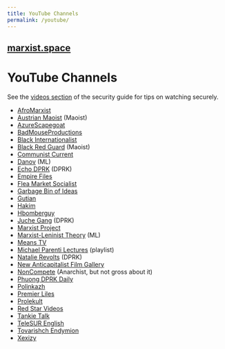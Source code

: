 ```yaml
---
title: YouTube Channels
permalink: /youtube/
---
```


## [marxist.space](https://marxist.space)

# YouTube Channels

See the [videos section](https://marxist.space/security#videos) of the security
guide for tips on watching securely.

* [AfroMarxist](https://www.youtube.com/channel/UC2xX2FI6s4i9xz3t9qjayhg)
* [Austrian Maoist](https://www.youtube.com/channel/UCjN4A1eK-TRUpFlRIQo7VfA) (Maoist)
* [AzureScapegoat](https://www.youtube.com/channel/UCXIN3HIH0eon5hVYYpnoNuQ)
* [BadMouseProductions](https://www.youtube.com/channel/UCFEmOPY04flXH-QpMMAGeJA)
* [Black Internationalist](https://www.youtube.com/channel/UCZ1zgx9IxzrMf545npclq1Q)
* [Black Red Guard](https://www.youtube.com/channel/UCpYZYH_1VTB9q8Leg0TrROA) (Maoist)
* [Communist Current](https://www.youtube.com/channel/UChft9yG7LZTlrCczYoRvDtg)
* [Danov](https://www.youtube.com/channel/UCd1Ze_UknxhxpK9Lvi5rjYw) (ML)
* [Echo DPRK](https://www.youtube.com/channel/UCP5_cAbRgjsZjkhrHBq84xQ) (DPRK)
* [Empire Files](https://www.youtube.com/channel/UCG29FnXZm4F5U8xpqs1cs1Q)
* [Flea Market Socialist](https://www.youtube.com/channel/UCT669OCFMjwMzUdpoXl2FIw)
* [Garbage Bin of Ideas](https://www.youtube.com/channel/UChKGZBVdKbiBGgn2yhhcmSA)
* [Gutian](https://www.youtube.com/channel/UCe4N2GAyLMCt1LPMvIAuoVQ)
* [Hakim](https://www.youtube.com/channel/UCPPZoYsfoSekIpLcz9plX1Q)
* [Hbomberguy](https://www.youtube.com/channel/UClt01z1wHHT7c5lKcU8pxRQ)
* [Juche Gang](https://www.youtube.com/user/shanelawrence86) (DPRK)
* [Marxist Project](https://www.youtube.com/channel/UCNalGyK3DaK37GTLIHSwmyA)
* [Marxist-Leninist Theory](https://www.youtube.com/channel/UCEzvnHqlIPv0QbXpdoH0f0Q) (ML)
* [Means TV](https://www.youtube.com/user/saraj00n)
* [Michael Parenti Lectures](https://www.youtube.com/playlist?list=PLXIlvfed_WgkHz6aXkTXeWQb3E8WnNxbb) (playlist)
* [Natalie Revolts](https://www.youtube.com/channel/UCCN3WVjzdNd_CDgXn258FVw) (DPRK)
* [New Anticapitalist Film Gallery](https://www.youtube.com/channel/UCi7apW6MGw6u3UlsJclkN3Q)
* [NonCompete](https://www.youtube.com/channel/UCkZFKKK-0YB0FvwoS8P7nHg) (Anarchist, but not gross about it)
* [Phuong DPRK Daily](https://www.youtube.com/channel/UCOzQqWFt3BWJ0ToEyPgmZqg)
* [Polinkazh](https://www.youtube.com/channel/UCTVqVQpikHxgLaPf8kguMHg)
* [Premier Liles](https://www.youtube.com/channel/UCSX5GRWdk2Vxwqk0yRg7adg)
* [Prolekult](https://www.youtube.com/channel/UCEBbylt9Rax3nOP_hyPnMPA)
* [Red Star Videos](https://www.youtube.com/channel/UCPF2TnvBH88EKgmS-TAMM4w)
* [Tankie Talk](https://www.youtube.com/channel/UCSrad2ah3GKKDLK3_j0hogg)
* [TeleSUR English](https://www.youtube.com/user/telesurenglish)
* [Tovarishch Endymion](https://www.youtube.com/channel/UCTG-iJm0HtjWVOAwN8sA4Xg)
* [Xexizy](https://www.youtube.com/channel/UCDULjo1v2Hivuu4h4LZSTUQ)
